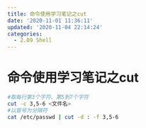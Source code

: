 ```yaml
---
title: 命令使用学习笔记之cut
date: '2020-11-01 11:36:11'
updated: '2020-11-04 22:14:24'
categories:
  - 2.09 Shell
---
```

# 命令使用学习笔记之cut

```sh
#取每行第3个字符、第5到7个字符
cut -c 3,5-6 <文件名>
#以冒号为分隔符
cat /etc/passwd | cut -d : -f 3,5-6
```
